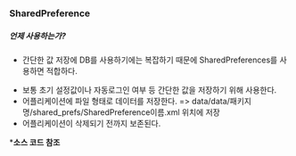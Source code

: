 ### SharedPreference
##### 언제 사용하는가?

* 간단한 값 저장에 DB를 사용하기에는 복잡하기 때문에 SharedPreferences를 사용하면 적합하다.

- 보통 초기 설정값이나 자동로그인 여부 등 간단한 값을 저장하기 위해 사용한다.
- 어플리케이션에 파일 형태로 데이터를 저장한다.
=> data/data/패키지명/shared_prefs/SharedPreference이름.xml 위치에 저장
- 어플리케이션이 삭제되기 전까지 보존된다.

***소스 코드 참조**